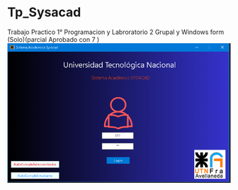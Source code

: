 # Tp_Sysacad
Trabajo Practico 1° Programacion y Labroratorio 2 Grupal y Windows form (Solo)(parcial Aprobado con 7 )
![Texto alternativo](SYSACAD%202023.PNG)

